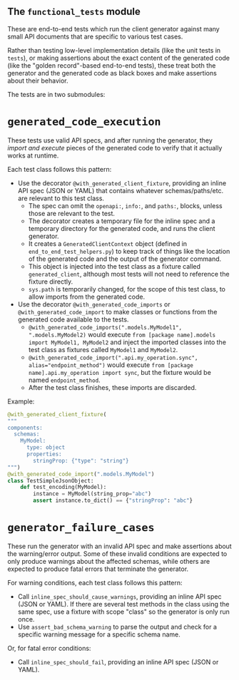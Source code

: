 ## The `functional_tests` module

These are end-to-end tests which run the client generator against many small API documents that are specific to various test cases.

Rather than testing low-level implementation details (like the unit tests in `tests`), or making assertions about the exact content of the generated code (like the "golden record"-based end-to-end tests), these treat both the generator and the generated code as black boxes and make assertions about their behavior.

The tests are in two submodules:

# `generated_code_execution`

These tests use valid API specs, and after running the generator, they _import and execute_ pieces of the generated code to verify that it actually works at runtime.

Each test class follows this pattern:

- Use the decorator `@with_generated_client_fixture`, providing an inline API spec (JSON or YAML) that contains whatever schemas/paths/etc. are relevant to this test class. 
  - The spec can omit the `openapi:`, `info:`, and `paths:`, blocks, unless those are relevant to the test.
  - The decorator creates a temporary file for the inline spec and a temporary directory for the generated code, and runs the client generator.
  - It creates a `GeneratedClientContext` object (defined in `end_to_end_test_helpers.py`) to keep track of things like the location of the generated code and the output of the generator command.
  - This object is injected into the test class as a fixture called `generated_client`, although most tests will not need to reference the fixture directly.
  - `sys.path` is temporarily changed, for the scope of this test class, to allow imports from the generated code.
- Use the decorator `@with_generated_code_imports` or `@with_generated_code_import` to make classes or functions from the generated code available to the tests.
  - `@with_generated_code_imports(".models.MyModel1", ".models.MyModel2)` would execute `from [package name].models import MyModel1, MyModel2` and inject the imported classes into the test class as fixtures called `MyModel1` and `MyModel2`.
  - `@with_generated_code_import(".api.my_operation.sync", alias="endpoint_method")` would execute `from [package name].api.my_operation import sync`, but the fixture would be named `endpoint_method`.
  - After the test class finishes, these imports are discarded.

Example:

```python
@with_generated_client_fixture(
"""
components:
  schemas:
    MyModel:
      type: object
      properties:
        stringProp: {"type": "string"}
""")
@with_generated_code_import(".models.MyModel")
class TestSimpleJsonObject:
    def test_encoding(MyModel):
        instance = MyModel(string_prop="abc")
        assert instance.to_dict() == {"stringProp": "abc"}
```

# `generator_failure_cases`

These run the generator with an invalid API spec and make assertions about the warning/error output. Some of these invalid conditions are expected to only produce warnings about the affected schemas, while others are expected to produce fatal errors that terminate the generator.

For warning conditions, each test class follows this pattern:

- Call `inline_spec_should_cause_warnings`, providing an inline API spec (JSON or YAML). If there are several test methods in the class using the same spec, use a fixture with scope "class" so the generator is only run once.
- Use `assert_bad_schema_warning` to parse the output and check for a specific warning message for a specific schema name.

Or, for fatal error conditions:

- Call `inline_spec_should_fail`, providing an inline API spec (JSON or YAML).
